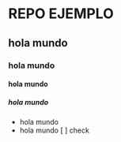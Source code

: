 # REPO EJEMPLO
## hola mundo
### hola mundo
#### hola mundo
##### hola mundo
- hola mundo
- hola mundo
[ ] check
